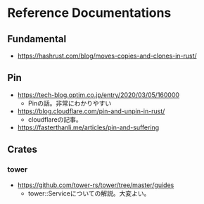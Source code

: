 # Reference Documentations

## Fundamental

* https://hashrust.com/blog/moves-copies-and-clones-in-rust/

## Pin

* https://tech-blog.optim.co.jp/entry/2020/03/05/160000
  * Pinの話。非常にわかりやすい
* https://blog.cloudflare.com/pin-and-unpin-in-rust/
  * cloudflareの記事。
* https://fasterthanli.me/articles/pin-and-suffering


## Crates

### tower

* https://github.com/tower-rs/tower/tree/master/guides
  * tower::Serviceについての解説。大変よい。
